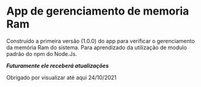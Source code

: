 # App de gerenciamento de memoria Ram

Construído a primeira versão (1.0.0) do app para verificar o gerenciamento da memória Ram do sistema. Para aprendizado da utilização de modulo padrão do npm do Node.Js.

**_Futuramente ele receberá atualizações_**

Obrigado por visualizar até aqui
24/10/2021